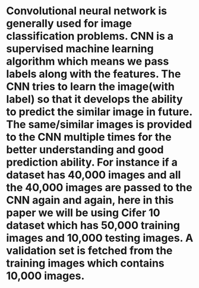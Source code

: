 # Convolutional neural network is generally used for image classification problems. CNN is a supervised machine learning algorithm which means we pass labels along with the features. The CNN tries to learn the image(with label) so that it develops the ability to predict the similar image in future. The same/similar images is provided to the CNN multiple times for the better understanding and good prediction ability. For instance if a dataset has 40,000 images and all the 40,000 images are passed to the CNN again and again, here in this paper we will be using Cifer 10 dataset which has 50,000 training images and 10,000 testing images. A validation set is fetched from the training images which contains 10,000 images. 
